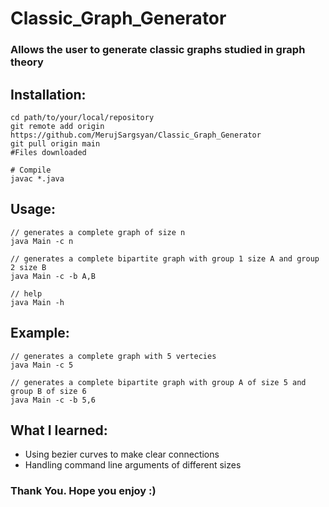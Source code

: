# Classic_Graph_Generator
### Allows the user to generate classic graphs studied in graph theory

## Installation:
```
cd path/to/your/local/repository
git remote add origin https://github.com/MerujSargsyan/Classic_Graph_Generator
git pull origin main
#Files downloaded

# Compile
javac *.java
```

## Usage:

```
// generates a complete graph of size n
java Main -c n

// generates a complete bipartite graph with group 1 size A and group 2 size B       
java Main -c -b A,B

// help
java Main -h         
```

## Example:

```
// generates a complete graph with 5 vertecies
java Main -c 5

// generates a complete bipartite graph with group A of size 5 and group B of size 6
java Main -c -b 5,6
```

## What I learned:
<ul>
    <li> Using bezier curves to make clear connections </li>
    <li> Handling command line arguments of different sizes </li>
</ul>

### Thank You. Hope you enjoy :)
